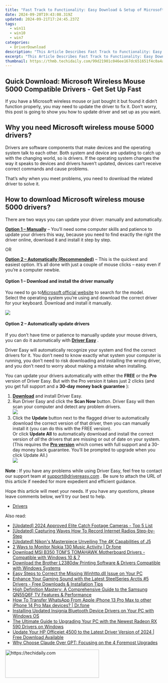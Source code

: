 ```yaml
---
title: "Fast Track to Functionality: Easy Download & Setup of Microsoft Wireless Mouse 5000 Drivers"
date: 2024-09-20T19:43:08.319Z
updated: 2024-09-21T17:24:45.237Z
tags:
  - win11
  - win10
  - win7
categories:
  - DriverDownload
description: "This Article Describes Fast Track to Functionality: Easy Download & Setup of Microsoft Wireless Mouse 5000 Drivers"
excerpt: "This Article Describes Fast Track to Functionality: Easy Download & Setup of Microsoft Wireless Mouse 5000 Drivers"
thumbnail: https://thmb.techidaily.com/99d21901c046ee167dc651651f4c0a4a5fcaa0180bc67e42c2265df29bcc90c2.png
---
```


## Quick Download: Microsoft Wireless Mouse 5000 Compatible Drivers - Get Set Up Fast

If you have a Microsoft wireless mouse or just bought it but found it didn’t function properly, you may need to update the driver to fix it. Don’t worry, this post is going to show you how to update driver and set up as you want.

## Why you need Microsoft wireless mouse 5000 drivers?

 Drivers are software components that make devices and the operating system talk to each other. Both system and device are updating to catch up with the changing world, so is drivers. If the operating system changes the way it speaks to devices and drivers haven’t updated, devices can’t receive correct commands and cause problems.

 That’s why when you meet problems, you need to download the related driver to solve it.

## How to download Microsoft wireless mouse 5000 drivers?

 There are two ways you can update your driver: manually and automatically.

**[Option 1 – Manually](https://tools.techidaily.com/drivereasy/download/)**  – You’ll need some computer skills and patience to update your drivers this way, because you need to find exactly the right the driver online, download it and install it step by step.

OR

**[Option 2 – Automatically (Recommended)](https://www.drivereasy.com/knowledge/download-microsoft-wireless-mouse-5000-driver-easily-quickly/#op2)**  – This is the quickest and easiest option. It’s all done with just a couple of mouse clicks – easy even if you’re a computer newbie.

#### **Option 1 –** **Download and install the driver manually**

 You need to go to[Microsoft official website](https://www.microsoft.com/accessories/en-us/d/wireless-mouse-5000) to search for the model.  
 Select the operating system you’re using and download the correct driver for your keyboard. Download and install it manually.

![](https://images.drivereasy.com/wp-content/uploads/2019/09/500-1024x493.jpg)

#### **Option 2 – Automatically update drivers**

 If you don’t have time or patience to manually update your mouse drivers, you can do it automatically with **[Driver Easy](https://tools.techidaily.com/drivereasy/download/)**  .

 Driver Easy will automatically recognize your system and find the correct drivers for it. You don’t need to know exactly what system your computer is running, you don’t need to risk downloading and installing the wrong driver, and you don’t need to worry about making a mistake when installing.

 You can update your drivers automatically with either the **FREE** or the **Pro** version of Driver Easy. But with the Pro version it takes just 2 clicks (and you get full support and a **30-day money back guarantee** ):

1. **[Download](https://tools.techidaily.com/drivereasy/download/)**  and install Driver Easy.
2. Run Driver Easy and click the **Scan Now** button. Driver Easy will then scan your computer and detect any problem drivers.  
![](https://images.drivereasy.com/wp-content/uploads/2019/09/amd1-1.jpg)
3. Click the **Update**  button next to the flagged driver to automatically download the correct version of that driver, then you can manually install it (you can do this with the FREE version).  
 Or click **Update All** to automatically download and install the correct version of _all_ the drivers that are missing or out of date on your system. (This requires the **[Pro version](https://tools.techidaily.com/drivereasy/download/)**  which comes with full support and a 30-day money back guarantee. You’ll be prompted to upgrade when you click Update All.)  
![](https://images.drivereasy.com/wp-content/uploads/2019/09/5000.jpg)

**Note** : If you have any problems while using Driver Easy, feel free to contact our support team at [support@drivereasy.com](https://tools.techidaily.com/drivereasy/download/) .
 Be sure to attach the URL of this article if needed for more expedient and efficient guidance.

 Hope this article will meet your needs. If you have any questions, please leave comments below, we’ll try our best to help.

* [Drivers](https://tools.techidaily.com/drivereasy/download/)

<ins class="adsbygoogle"
     style="display:block"
     data-ad-format="autorelaxed"
     data-ad-client="ca-pub-7571918770474297"
     data-ad-slot="1223367746"></ins>

<ins class="adsbygoogle"
     style="display:block"
     data-ad-client="ca-pub-7571918770474297"
     data-ad-slot="8358498916"
     data-ad-format="auto"
     data-full-width-responsive="true"></ins>

<span class="atpl-alsoreadstyle">Also read:</span>
<div><ul>
<li><a href="https://fox-direct.techidaily.com/updated-2024-approved-elite-catch-footage-cameras-top-5-list/"><u>[Updated] 2024 Approved Elite Catch Footage Cameras - Top 5 List</u></a></li>
<li><a href="https://extra-resources.techidaily.com/updated-capturing-waves-how-to-record-internet-radios-step-by-step/"><u>[Updated] Capturing Waves How To Record Internet Radios Step-by-Step</u></a></li>
<li><a href="https://fox-helps.techidaily.com/updated-nikons-masterpiece-unveiling-the-4k-capabilities-of-j5/"><u>[Updated] Nikon's Masterpiece Unveiling The 4K Capabilities of J5</u></a></li>
<li><a href="https://android-location-track.techidaily.com/2-ways-to-monitor-nokia-130-music-activity-drfone-by-drfone-virtual-android/"><u>2 Ways to Monitor Nokia 130 Music Activity | Dr.fone</u></a></li>
<li><a href="https://driver-download.techidaily.com/download-msi-b350-toms-tomahawk-motherboard-drivers-compatible-with-windows-10-and-7/"><u>Download MSI B350 TOM'S TOMAHAWK Motherboard Drivers - Compatible with Windows 10 & 7</u></a></li>
<li><a href="https://driver-download.techidaily.com/download-the-brother-l2380dw-printing-software-and-drivers-compatible-with-windows-systems/"><u>Download the Brother L2380dw Printing Software & Drivers Compatible with Windows Systems</u></a></li>
<li><a href="https://techtrends.techidaily.com/easy-steps-to-correct-the-missing-winhttpdll-issue-on-your-pc/"><u>Easy Steps to Correct the Missing Winhttp.dll Issue on Your PC</u></a></li>
<li><a href="https://driver-download.techidaily.com/enhance-your-gaming-sound-with-the-latest-steelseries-arctis-5-drivers-free-downloads-and-installation-tips/"><u>Enhance Your Gaming Sound with the Latest SteelSeries Arctis #5 Drivers - Free Downloads & Installation Tips</u></a></li>
<li><a href="https://buynow-info.techidaily.com/high-definition-mastery-a-comprehensive-guide-to-the-samsung-qn55q6f-tv-features-and-performance/"><u>High Definition Mastery: A Comprehensive Guide to the Samsung QN55Q6F TV Features & Performance</u></a></li>
<li><a href="https://techidaily.com/how-to-transfer-whatsapp-from-apple-iphone-13-pro-max-to-other-iphone-14-pro-max-devices-drfone-by-drfone-transfer-whatsapp-from-ios-transfer-whatsapp-from-ios/"><u>How To Transfer WhatsApp From Apple iPhone 13 Pro Max to other iPhone 14 Pro Max devices? | Dr.fone</u></a></li>
<li><a href="https://driver-download.techidaily.com/installing-updated-insignia-bluetooth-device-drivers-on-your-pc-with-windows-os/"><u>Installing Updated Insignia Bluetooth Device Drivers on Your PC with Windows OS</u></a></li>
<li><a href="https://driver-download.techidaily.com/the-ultimate-guide-to-upgrading-your-pc-with-the-newest-radeon-rx-590-drivers-on-windows/"><u>The Ultimate Guide to Upgrading Your PC with the Newest Radeon RX 590 Drivers on Windows</u></a></li>
<li><a href="https://driver-download.techidaily.com/update-your-hp-officejet-4500-to-the-latest-driver-version-of-2024-free-download-available/"><u>Update Your HP Officejet 4500 to the Latest Driver Version of 2024 | Free Download Available</u></a></li>
<li><a href="https://tech-savvy.techidaily.com/why-choose-claude-over-gpt-focusing-on-the-4-foremost-upgrades/"><u>Why Choose Claude Over GPT: Focusing on the 4 Foremost Upgrades</u></a></li>
</ul></div>

<!-- affiliate ads begin -->
<a href="https://laganoo.pxf.io/c/5597632/1484940/16446" target="_top" id="1484940">
  <img src="//a.impactradius-go.com/display-ad/16446-1484940" border="0" alt="https://techidaily.com" width="300" height="90"/>
</a>
<img height="0" width="0" src="https://laganoo.pxf.io/i/5597632/1484940/16446" style="position:absolute;visibility:hidden;" border="0" />
<!-- affiliate ads end -->

